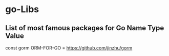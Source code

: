 # go-Libs
List of most famous packages for Go 
           Name      Type               Value
 -------------------------------------------------------------
 const     gorm   ORM-FOR-GO  =   https://github.com/jinzhu/gorm 
